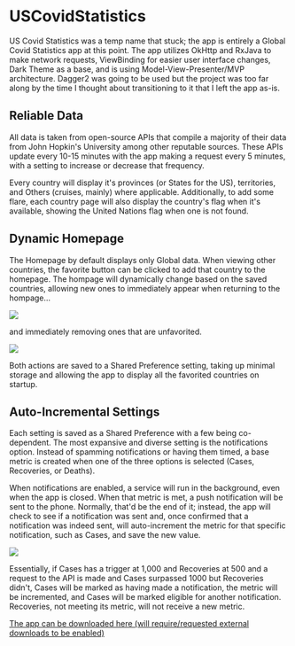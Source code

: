 # USCovidStatistics

US Covid Statistics was a temp name that stuck; the app is entirely a Global Covid Statistics app at this point. The app utilizes OkHttp and RxJava to make network requests, ViewBinding for easier user interface changes, Dark Theme as a base, and is using Model-View-Presenter/MVP architecture. Dagger2 was going to be used but the project was too far along by the time I thought about transitioning to it that I left the app as-is.

## Reliable Data
All data is taken from open-source APIs that compile a majority of their data from John Hopkin's University among other reputable sources. These APIs update every 10-15 minutes with the app making a request every 5 minutes, with a setting to increase or decrease that frequency. 

Every country will display it's provinces (or States for the US), territories, and Others (cruises, mainly) where applicable. Additionally, to add some flare, each country page will also display the country's flag when it's available, showing the United Nations flag when one is not found.

## Dynamic Homepage
The Homepage by default displays only Global data. When viewing other countries, the favorite button can be clicked to add that country to the homepage. The hompage will dynamically change based on the saved countries, allowing new ones to immediately appear when returning to the hompage...

![](save_country.gif)

and immediately removing ones that are unfavorited.

![](remove_country.gif)

Both actions are saved to a Shared Preference setting, taking up minimal storage and allowing the app to display all the favorited countries on startup.

## Auto-Incremental Settings
Each setting is saved as a Shared Preference with a few being co-dependent. The most expansive and diverse setting is the notifications option. Instead of spamming notifications or having them timed, a base metric is created when one of the three options is selected (Cases, Recoveries, or Deaths). 

When notifications are enabled, a service will run in the background, even when the app is closed. When that metric is met, a push notification will be sent to the phone. Normally, that'd be the end of it; instead, the app will check to see if a notification was sent and, once confirmed that a notification was indeed sent, will auto-increment the metric for that specific notification, such as Cases, and save the new value. 

![](settings.gif)

Essentially, if Cases has a trigger at 1,000 and Recoveries at 500 and a request to the API is made and Cases surpassed 1000 but Recoveries didn't, Cases will be marked as having made a notification, the metric will be incremented, and Cases will be marked eligible for another notification. Recoveries, not meeting its metric, will not receive a new metric.


[The app can be downloaded here (will require/requested external downloads to be enabled)](https://github.com/bma33/USCovidStatistics/releases)
